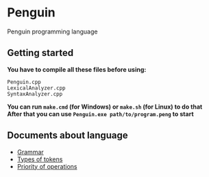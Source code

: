 # Penguin
Penguin programming language
## Getting started
**You have to compile all these files before using:**
```console
Penguin.cpp
LexicalAnalyzer.cpp
SyntaxAnalyzer.cpp
```
**You can run ``make.cmd`` (for Windows) or ``make.sh`` (for Linux) to do that**  
**After that you can use ``Penguin.exe path/to/program.peng`` to start**
## Documents about language
* [Grammar](https://docs.google.com/document/d/1y9UAdCVIHkVw3AbSU_anU4KZSvI54mrA7OSpKjKvKgw)  
* [Types of tokens](https://docs.google.com/spreadsheets/d/1OBjwfQxot8h_A8aIbHIXjujbpoGofYAS0elkgWege0g)  
* [Priority of operations](https://docs.google.com/spreadsheets/d/13oeLWDSUfdM0VBEn_MVFWN4l8zxK8_NX0-rdQLC79vI)  
